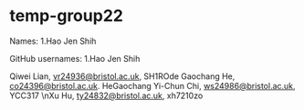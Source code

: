 # temp-group22

Names:
1.Hao Jen Shih



GitHub usernames:
1.Hao Jen Shih

Qiwei Lian, vr24936@bristol.ac.uk, SH1ROde
Gaochang He, co24396@bristol.ac.uk. HeGaochang
Yi-Chun Chi, ws24986@bristol.ac.uk, YCC317
\nXu Hu, ty24832@bristol.ac.uk, xh7210zo